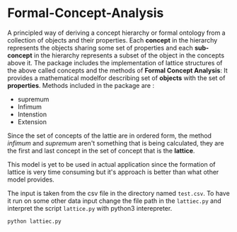 # Formal-Concept-Analysis
A principled way of deriving a concept hierarchy or formal ontology from a collection of objects and their properties. Each __concept__ in the hierarchy represents the objects sharing some set of properties and each __sub-concept__ in the hierarchy represents a subset of the object in the concepts above it.
The package includes the implementation of lattice structures of the above called concepts and the methods of __Formal Concept Analysis__:
It provides a mathematical modelfor describing set of __objects__ with the set of __properties__. Methods included in the package are :
* supremum
* Infimum
* Intenstion
* Extension

Since the set of concepts of the lattie are in ordered form, the method _infimum_ and _supremum_ aren't something that is being calculated, they are the first and last concept in the set of concept that is the __lattice__.

This model is yet to be used in actual application since the formation of lattice is very time consuming but it's approach is better than what other model provides.

The input is taken from the csv file in the directory named `test.csv`. To have it run on some other data input change the file path in the `lattiec.py` and interpret the script `lattice.py` with python3 interepreter.
```
python lattiec.py
```
